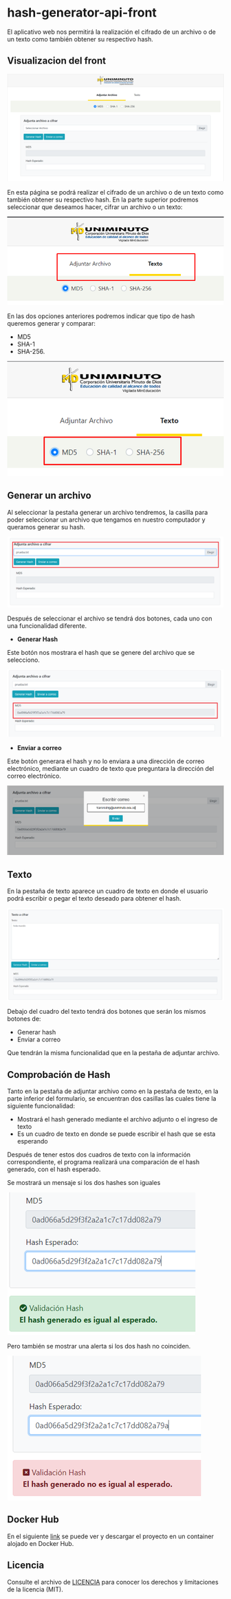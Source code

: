 # hash-generator-api-front

El aplicativo web nos permitirá la realización el cifrado de un archivo o de un texto como también obtener su respectivo hash.

## Visualizacion del front

![alt](https://github.com/lmanriquebo/hash-generator-api-front/blob/master/imgReadme/principal.png)

En esta página se podrá realizar el cifrado de un archivo o de un texto como también obtener su respectivo hash.
En la parte superior podremos seleccionar que deseamos hacer, cifrar un archivo o un texto:

![alt](https://github.com/lmanriquebo/hash-generator-api-front/blob/master/imgReadme/archivoTexto.png)

En las dos opciones anteriores podremos indicar que tipo de hash queremos generar y comparar:
- MD5
- SHA-1
- SHA-256.

![alt](https://github.com/lmanriquebo/hash-generator-api-front/blob/master/imgReadme/tipoHash.png)


## Generar un archivo
Al seleccionar la pestaña generar un archivo tendremos, la casilla para poder seleccionar un archivo que tengamos en nuestro computador y queramos generar su hash.

![alt](https://github.com/lmanriquebo/hash-generator-api-front/blob/master/imgReadme/adjuntarArchivo.png)

Después de seleccionar el archivo se tendrá dos botones, cada uno con una funcionalidad diferente.

- **Generar Hash**

Este botón nos mostrara el hash que se genere del archivo que se selecciono.

![alt](https://github.com/lmanriquebo/hash-generator-api-front/blob/master/imgReadme/generarHash.png)

- **Enviar a correo**

Este botón generara el hash y no lo enviara a una dirección de correo electrónico, mediante un cuadro de texto que preguntara la dirección del correo electrónico.

![alt](https://github.com/lmanriquebo/hash-generator-api-front/blob/master/imgReadme/enviarCorreo.png)

## Texto
En la pestaña de texto aparece un cuadro de texto en donde el usuario podrá escribir o pegar el texto deseado para obtener el hash.

![alt](https://github.com/lmanriquebo/hash-generator-api-front/blob/master/imgReadme/texto.png)

Debajo del cuadro del texto tendrá dos botones que serán los mismos botones de:
- Generar hash
- Enviar a correo

Que tendrán la misma funcionalidad que en la pestaña de adjuntar archivo.

## Comprobación de Hash
Tanto en la pestaña de adjuntar archivo como en la pestaña de texto, en la parte inferior del formulario, se encuentran dos casillas las cuales tiene la siguiente funcionalidad:

- Mostrará el hash generado mediante el archivo adjunto o el ingreso de texto
- Es un cuadro de texto en donde se puede escribir el hash que se esta esperando 

Después de tener estos dos cuadros de texto con la información correspondiente, el programa realizará una comparación de el hash generado, con el hash esperado.

Se mostrará un mensaje si los dos hashes son iguales

![alt](https://github.com/lmanriquebo/hash-generator-api-front/blob/master/imgReadme/alertaBien.png)

Pero también se mostrar una alerta si los dos hash no coinciden.

![alt](https://github.com/lmanriquebo/hash-generator-api-front/blob/master/imgReadme/alertaError.png)

## Docker Hub

En el siguiente [link](https://hub.docker.com/r/lmanriquebo/container-hash-api-front) se puede ver y descargar el proyecto en un container alojado en Docker Hub.

## Licencia

Consulte el archivo de [LICENCIA](https://github.com/lmanriquebo/hash-generator-api-front/blob/master/LICENSE.md) para conocer los derechos y limitaciones de la licencia (MIT).
